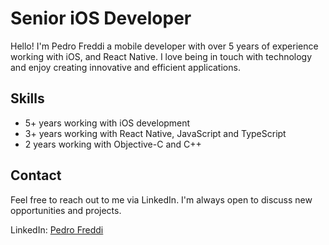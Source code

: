# Senior iOS Developer

Hello! I'm Pedro Freddi a mobile developer with over 5 years of experience working with iOS, and React Native. I love being in touch with technology and enjoy creating innovative and efficient applications.

## Skills

- 5+ years working with iOS development
- 3+ years working with React Native, JavaScript and TypeScript
- 2 years working with Objective-C and C++
  
## Contact

Feel free to reach out to me via LinkedIn. I'm always open to discuss new opportunities and projects.

LinkedIn: [Pedro Freddi](https://www.linkedin.com/in/pedro-freddi/)
